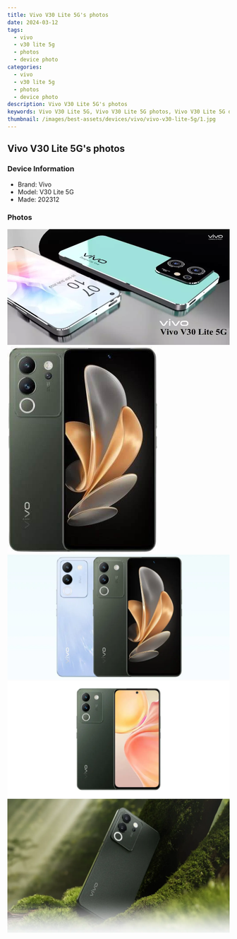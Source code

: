 ```yaml
---
title: Vivo V30 Lite 5G's photos
date: 2024-03-12
tags: 
  - vivo
  - v30 lite 5g
  - photos
  - device photo
categories: 
  - vivo
  - v30 lite 5g
  - photos
  - device photo
description: Vivo V30 Lite 5G's photos
keywords: Vivo V30 Lite 5G, Vivo V30 Lite 5G photos, Vivo V30 Lite 5G device photo
thumbnail: /images/best-assets/devices/vivo/vivo-v30-lite-5g/1.jpg
---
```


## Vivo V30 Lite 5G's photos

### Device Information

- Brand: Vivo
- Model: V30 Lite 5G
- Made: 202312

### Photos

![/images/best-assets/devices/vivo/vivo-v30-lite-5g/1.jpg](/images/best-assets/devices/vivo/vivo-v30-lite-5g/1.jpg)
![/images/best-assets/devices/vivo/vivo-v30-lite-5g/2.jpg](/images/best-assets/devices/vivo/vivo-v30-lite-5g/2.jpg)
![/images/best-assets/devices/vivo/vivo-v30-lite-5g/3.jpg](/images/best-assets/devices/vivo/vivo-v30-lite-5g/3.jpg)
![/images/best-assets/devices/vivo/vivo-v30-lite-5g/4.jpg](/images/best-assets/devices/vivo/vivo-v30-lite-5g/4.jpg)
![/images/best-assets/devices/vivo/vivo-v30-lite-5g/5.jpg](/images/best-assets/devices/vivo/vivo-v30-lite-5g/5.jpg)
